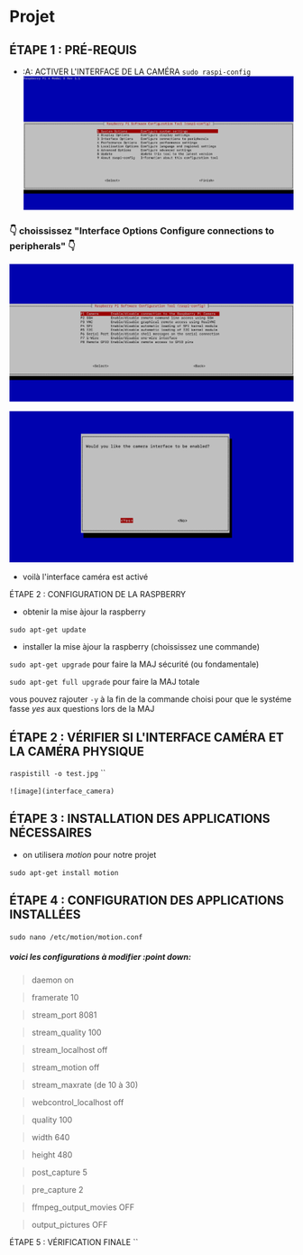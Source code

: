 # Projet
## ÉTAPE 1 : PRÉ-REQUIS
- :A: ACTIVER L'INTERFACE DE LA CAMÉRA
`sudo raspi-config`
![image](activer_camera.png)
### :point_down: choississez "Interface Options    Configure connections to peripherals"  :point_down:


![image](interface_camera.png)


![image](yes_camera.png)


- voilà l'interface caméra est activé


ÉTAPE 2 : CONFIGURATION DE LA RASPBERRY


- obtenir la mise àjour la raspberry


`sudo apt-get update`


- installer la mise àjour la raspberry (choississez une commande)


`sudo apt-get upgrade` pour faire la MAJ sécurité (ou fondamentale)


`sudo apt-get full upgrade` pour faire la MAJ totale


vous pouvez rajouter `-y` à la fin de la commande choisi pour que le systéme fasse *yes* aux questions lors de la MAJ


## ÉTAPE 2 : VÉRIFIER SI L'INTERFACE CAMÉRA ET LA CAMÉRA PHYSIQUE


`raspistill -o test.jpg`
``

`![image](interface_camera)`
## ÉTAPE 3 : INSTALLATION  DES APPLICATIONS NÉCESSAIRES


- on utilisera *motion* pour notre projet


`sudo apt-get install motion`


## ÉTAPE 4 : CONFIGURATION DES APPLICATIONS INSTALLÉES


`sudo nano /etc/motion/motion.conf`


##### voici les configurations à modifier :point down:


> daemon   on


> framerate   10


> stream_port   8081


> stream_quality   100


> stream_localhost   off


> stream_motion   off


> stream_maxrate (de 10 à 30)


> webcontrol_localhost   off


> quality   100


> width   640


> height   480


> post_capture   5


> pre_capture   2


> ffmpeg_output_movies  OFF


> output_pictures   OFF

ÉTAPE 5 : VÉRIFICATION FINALE
``
